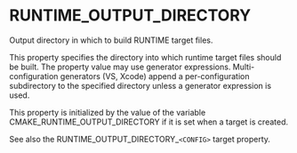  

# RUNTIME_OUTPUT_DIRECTORY  
Output directory in which to build RUNTIME target files.  

This property specifies the directory into which runtime target files
should be built.  The property value may use
generator expressions.
Multi-configuration generators (VS, Xcode) append a per-configuration
subdirectory to the specified directory unless a generator expression
is used.  

This property is initialized by the value of the variable
CMAKE_RUNTIME_OUTPUT_DIRECTORY if it is set when a target is created.  

See also the RUNTIME_OUTPUT_DIRECTORY_```<CONFIG>``` target property.  

